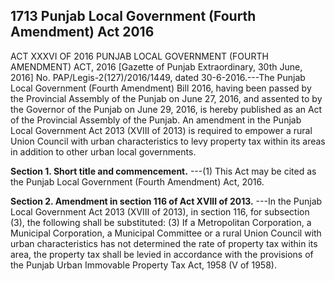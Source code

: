 ## 1713 Punjab Local Government (Fourth Amendment) Act 2016
 
ACT XXXVI OF 2016
PUNJAB LOCAL GOVERNMENT (FOURTH AMENDMENT) ACT, 2016
[Gazette of Punjab Extraordinary, 30th June, 2016]
No. PAP/Legis-2(127)/2016/1449, dated 30-6-2016.---The Punjab Local Government (Fourth Amendment) Bill 2016, having been passed by the Provincial Assembly of the Punjab on June 27, 2016, and assented to by the Governor of the Punjab on June 29, 2016, is hereby published as an Act of the Provincial Assembly of the Punjab.
An amendment in the Punjab Local Government Act 2013 (XVIII of 2013) is required to empower a rural Union Council with urban characteristics to levy property tax within its areas in addition to other urban local governments.

**Section 1. Short title and commencement.**
---(1) This Act may be cited as the Punjab Local Government (Fourth Amendment) Act, 2016.

 

**Section 2. Amendment in section 116 of Act XVIII of 2013.**
---In the Punjab Local Government Act 2013 (XVIII of 2013), in section 116, for subsection (3), the following shall be substituted:
   (3) If a Metropolitan Corporation, a Municipal Corporation, a Municipal Committee or a rural Union Council with urban characteristics has not determined the rate of property tax within its area, the property tax shall be levied in accordance with the provisions of the Punjab Urban Immovable Property Tax Act, 1958 (V of 1958).


